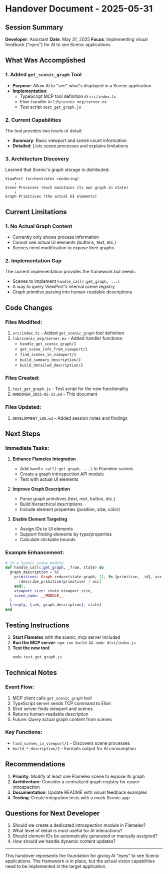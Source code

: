 # Handover Document - 2025-05-31

## Session Summary
**Developer**: Assistant
**Date**: May 31, 2025
**Focus**: Implementing visual feedback ("eyes") for AI to see Scenic applications

## What Was Accomplished

### 1. Added `get_scenic_graph` Tool
- **Purpose**: Allow AI to "see" what's displayed in a Scenic application
- **Implementation**: 
  - TypeScript MCP tool definition in `src/index.ts`
  - Elixir handler in `lib/scenic_mcp/server.ex`
  - Test script `test_get_graph.js`

### 2. Current Capabilities
The tool provides two levels of detail:
- **Summary**: Basic viewport and scene count information
- **Detailed**: Lists scene processes and explains limitations

### 3. Architecture Discovery
Learned that Scenic's graph storage is distributed:
```
ViewPort (orchestrates rendering)
    ↓
Scene Processes (each maintains its own graph in state)
    ↓
Graph Primitives (the actual UI elements)
```

## Current Limitations

### 1. No Actual Graph Content
- Currently only shows process information
- Cannot see actual UI elements (buttons, text, etc.)
- Scenes need modification to expose their graphs

### 2. Implementation Gap
The current implementation provides the framework but needs:
- Scenes to implement `handle_call(:get_graph, ...)`
- A way to query ViewPort's internal scene registry
- Graph primitive parsing into human-readable descriptions

## Code Changes

### Files Modified:
1. `src/index.ts` - Added `get_scenic_graph` tool definition
2. `lib/scenic_mcp/server.ex` - Added handler functions:
   - `handle_get_scenic_graph/1`
   - `get_scene_info_from_viewport/1`
   - `find_scenes_in_viewport/1`
   - `build_summary_description/2`
   - `build_detailed_description/2`

### Files Created:
1. `test_get_graph.js` - Test script for the new functionality
2. `HANDOVER_2025-05-31.md` - This document

### Files Updated:
1. `DEVELOPMENT_LOG.md` - Added session notes and findings

## Next Steps

### Immediate Tasks:
1. **Enhance Flamelex Integration**
   - Add `handle_call(:get_graph, ...)` to Flamelex scenes
   - Create a graph introspection API module
   - Test with actual UI elements

2. **Improve Graph Description**
   - Parse graph primitives (text, rect, button, etc.)
   - Build hierarchical descriptions
   - Include element properties (position, size, color)

3. **Enable Element Targeting**
   - Assign IDs to UI elements
   - Support finding elements by type/properties
   - Calculate clickable bounds

### Example Enhancement:
```elixir
# In a Scenic scene module
def handle_call(:get_graph, _from, state) do
  graph_description = %{
    primitives: Graph.reduce(state.graph, [], fn {primitive, _id}, acc ->
      [describe_primitive(primitive) | acc]
    end),
    viewport_size: state.viewport.size,
    scene_name: __MODULE__
  }
  {:reply, {:ok, graph_description}, state}
end
```

## Testing Instructions

1. **Start Flamelex** with the scenic_mcp server included
2. **Run the MCP server**: `npm run build && node dist/index.js`
3. **Test the new tool**:
   ```bash
   node test_get_graph.js
   ```

## Technical Notes

### Event Flow:
1. MCP client calls `get_scenic_graph` tool
2. TypeScript server sends TCP command to Elixir
3. Elixir server finds viewport and scenes
4. Returns human-readable description
5. Future: Query actual graph content from scenes

### Key Functions:
- `find_scenes_in_viewport/1` - Discovers scene processes
- `build_*_description/2` - Formats output for AI consumption

## Recommendations

1. **Priority**: Modify at least one Flamelex scene to expose its graph
2. **Architecture**: Consider a centralized graph registry for easier introspection
3. **Documentation**: Update README with visual feedback examples
4. **Testing**: Create integration tests with a mock Scenic app

## Questions for Next Developer

1. Should we create a dedicated introspection module in Flamelex?
2. What level of detail is most useful for AI interactions?
3. Should element IDs be automatically generated or manually assigned?
4. How should we handle dynamic content updates?

---

This handover represents the foundation for giving AI "eyes" to see Scenic applications. The framework is in place, but the actual vision capabilities need to be implemented in the target application.
